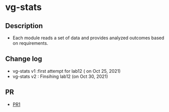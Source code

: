 
# vg-stats


## Description

- Each module reads a set of data and provides analyzed outcomes based on requirements.

## Change log

- vg-stats v1 :first attempt for lab12 ( on Oct 25, 2021) 
- vg-stats v2 : Finsihing lab12 (on Oct 30, 2021) 

## PR

- [PR1](https://github.com/ahmadalrasheed/vg-bike-stats/pull/1)


